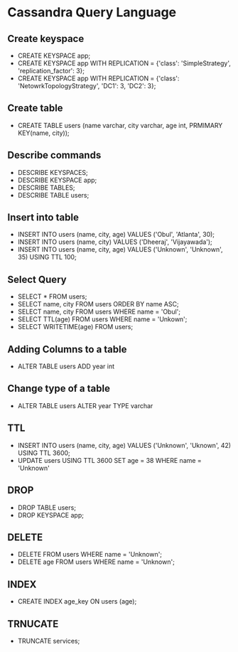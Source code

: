# Cassandra Query Language

## Create keyspace
* CREATE KEYSPACE app;
* CREATE KEYSPACE app WITH REPLICATION = {'class': 'SimpleStrategy', 'replication_factor': 3};
* CREATE KEYSPACE app WITH REPLICATION = {'class': 'NetowrkTopologyStrategy', 'DC1': 3, 'DC2': 3};

## Create table
* CREATE TABLE users (name varchar, city varchar, age int, PRMIMARY KEY(name, city));

## Describe commands
* DESCRIBE KEYSPACES;
* DESCRIBE KEYSPACE app;
* DESCRIBE TABLES;
* DESCRIBE TABLE users;

## Insert into table
* INSERT INTO users (name, city, age) VALUES ('Obul', 'Atlanta', 30);
* INSERT INTO users (name, city) VALUES ('Dheeraj', 'Vijayawada');
* INSERT INTO users (name, city, age) VALUES ('Unknown', 'Unknown', 35) USING TTL 100;

## Select Query
* SELECT * FROM users;
* SELECT name, city FROM users ORDER BY name ASC;
* SELECT name, city FROM users WHERE name = 'Obul';
* SELECT TTL(age) FROM users WHERE name = 'Unkown';
* SELECT WRITETIME(age) FROM users;

## Adding Columns to a table
* ALTER TABLE users ADD year int

## Change type of a table
* ALTER TABLE users ALTER year TYPE varchar

## TTL
* INSERT INTO users (name, city, age) VALUES ('Unknown', 'Uknown', 42) USING TTL 3600;
* UPDATE users USING TTL 3600 SET age = 38 WHERE name = 'Unknown'

## DROP
* DROP TABLE users;
* DROP KEYSPACE app;

## DELETE
* DELETE FROM users WHERE name = 'Unknown';
* DELETE age FROM users WHERE name = 'Unknown';

## INDEX
* CREATE INDEX age_key ON users (age);

## TRNUCATE
* TRUNCATE services;
